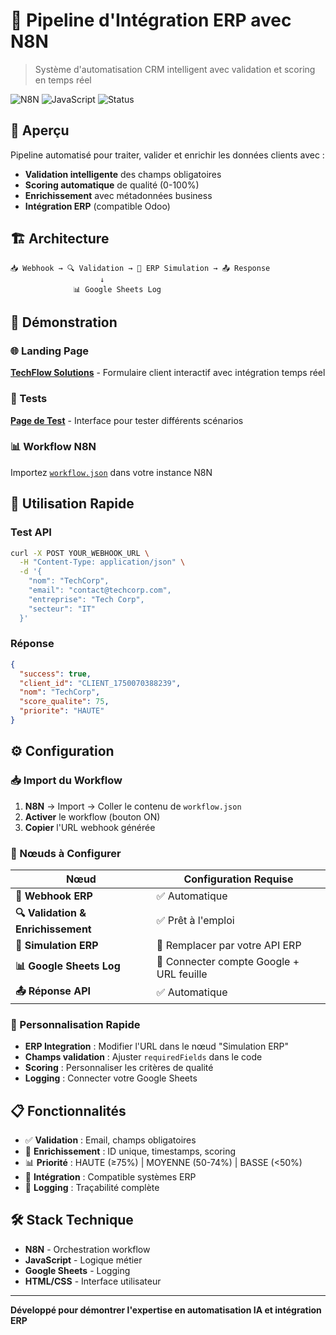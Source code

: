 # 🚀 Pipeline d'Intégration ERP avec N8N

> Système d'automatisation CRM intelligent avec validation et scoring en temps réel

![N8N](https://img.shields.io/badge/N8N-Workflow-blue?style=flat-square&logo=n8n)
![JavaScript](https://img.shields.io/badge/JavaScript-ES6+-F7DF1E?style=flat-square&logo=javascript&logoColor=black)
![Status](https://img.shields.io/badge/Status-Demo-28a745?style=flat-square)

## 🎯 Aperçu

Pipeline automatisé pour traiter, valider et enrichir les données clients avec :

- **Validation intelligente** des champs obligatoires
- **Scoring automatique** de qualité (0-100%)
- **Enrichissement** avec métadonnées business
- **Intégration ERP** (compatible Odoo)

## 🏗️ Architecture

```
📥 Webhook → 🔍 Validation → 🏢 ERP Simulation → 📤 Response
                    ↓
              📊 Google Sheets Log
```

## 🚀 Démonstration

### 🌐 Landing Page

[**TechFlow Solutions**](./landing_page.html) - Formulaire client interactif avec intégration temps réel

### 🧪 Tests

[**Page de Test**](./test_page.html) - Interface pour tester différents scénarios

### 📊 Workflow N8N

Importez [`workflow.json`](./workflow.json) dans votre instance N8N

## 🔧 Utilisation Rapide

### Test API

```bash
curl -X POST YOUR_WEBHOOK_URL \
  -H "Content-Type: application/json" \
  -d '{
    "nom": "TechCorp",
    "email": "contact@techcorp.com",
    "entreprise": "Tech Corp",
    "secteur": "IT"
  }'
```

### Réponse

```json
{
  "success": true,
  "client_id": "CLIENT_1750070388239",
  "nom": "TechCorp",
  "score_qualite": 75,
  "priorite": "HAUTE"
}
```

## ⚙️ Configuration

### 📥 Import du Workflow

1. **N8N** → Import → Coller le contenu de `workflow.json`
2. **Activer** le workflow (bouton ON)
3. **Copier** l'URL webhook générée

### 🔧 Nœuds à Configurer

| Nœud                               | Configuration Requise                    |
| ---------------------------------- | ---------------------------------------- |
| **🔗 Webhook ERP**                 | ✅ Automatique                           |
| **🔍 Validation & Enrichissement** | ✅ Prêt à l'emploi                       |
| **🏢 Simulation ERP**              | 🔄 Remplacer par votre API ERP           |
| **📊 Google Sheets Log**           | 🔑 Connecter compte Google + URL feuille |
| **📤 Réponse API**                 | ✅ Automatique                           |

### 🎯 Personnalisation Rapide

- **ERP Integration** : Modifier l'URL dans le nœud "Simulation ERP"
- **Champs validation** : Ajuster `requiredFields` dans le code
- **Scoring** : Personnaliser les critères de qualité
- **Logging** : Connecter votre Google Sheets

## 📋 Fonctionnalités

- ✅ **Validation** : Email, champs obligatoires
- 🤖 **Enrichissement** : ID unique, timestamps, scoring
- 📊 **Priorité** : HAUTE (≥75%) | MOYENNE (50-74%) | BASSE (<50%)
- 🔄 **Intégration** : Compatible systèmes ERP
- 📝 **Logging** : Traçabilité complète

## 🛠️ Stack Technique

- **N8N** - Orchestration workflow
- **JavaScript** - Logique métier
- **Google Sheets** - Logging
- **HTML/CSS** - Interface utilisateur

---

**Développé pour démontrer l'expertise en automatisation IA et intégration ERP**

